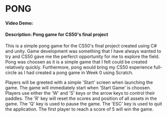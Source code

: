 # PONG
#### Video Demo:  <URL HERE>
#### Description: Pong game for CS50's final project

This is a simple pong game for the CS50's final project created using C# and unity. Game development was something that I have always wanted to try and CS50 gave me the perferct opportunity for me to explore the field. Pong was choosen as it is a simple game that I felt could be created relatively quickly. Furthermore, pong would bring my CS50 experience full-circle as I had created a pong game in Week 0 using Scratch.

Players will be greeted with a simple 'Start' screen when launching the game. The game will immediately start when 'Start Game' is choosen. Players use either the 'W' and 'S' keys or the arrow keys to control their paddles. The 'R' key will reset the scores and position of all assets in the game. The 'Q' key is used to pause the game. The 'ESC' key is used to quit the application. The first player to reach a score of 5 will win the game.



